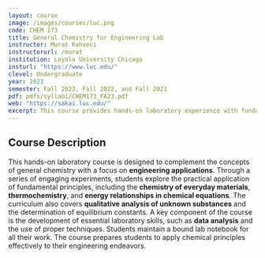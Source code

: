 ```yaml
---
layout: course
image: /images/courses/luc.png
code: CHEM 173
title: General Chemistry for Engineering Lab
instructor: Murat Kahveci
instructorurl: /murat
institution: Loyola University Chicago
insturl: "https://www.luc.edu/"
clevel: Undergraduate
year: 2023
semester: Fall 2023, Fall 2022, and Fall 2021
pdf: pdfs/syllabi/CHEM173_FA23.pdf
web: "https://sakai.luc.edu/"
excerpt: This course provides hands-on laboratory experience with fundamental chemistry principles and techniques, preparing students for engineering applications.
---
```


## Course Description
This hands-on laboratory course is designed to complement the concepts of general chemistry with a focus on **engineering applications**. Through a series of engaging experiments, students explore the practical application of fundamental principles, including the **chemistry of everyday materials**, **thermochemistry**, and **energy relationships in chemical equations**. The curriculum also covers **qualitative analysis of unknown substances** and the determination of equilibrium constants. A key component of the course is the development of essential laboratory skills, such as **data analysis** and the use of proper techniques. Students maintain a bound lab notebook for all their work. The course prepares students to apply chemical principles effectively to their engineering endeavors.